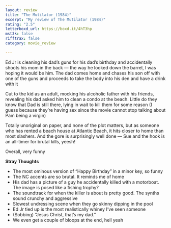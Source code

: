 ```yaml
---
layout: review
title: "The Mutilator (1984)"
excerpt: "My review of The Mutilator (1984)"
rating: "2.5"
letterboxd_url: https://boxd.it/4hT3hp
mst3k: false
rifftrax: false
category: movie_review

---
```


Ed Jr is cleaning his dad’s guns for his dad’s birthday and accidentally shoots his mom in the back — the way he looked down the barrel, I was hoping it would be him. The dad comes home and chases his son off with one of the guns and proceeds to take the body into his den and have a drink with it

Cut to the kid as an adult, mocking his alcoholic father with his friends, revealing his dad asked him to clean a condo at the beach. Little do they know that Dad is still there, lying in wait to kill them for some reason (I guess because they’re having sex since the movie cannot stop talking about Pam being a virgin)

Totally unoriginal on paper, and none of the plot matters, but as someone who has rented a beach house at Atlantic Beach, it hits closer to home than most slashers. And the gore is surprisingly well done — Sue and the hook is an all-timer for brutal kills, yeesh!

Overall, very funny

<b>Stray Thoughts</b>
* The most ominous version of “Happy Birthday” in a minor key, so funny
* The NC accents are so brutal. It reminds me of home
* His dad has a picture of a guy he accidentally killed with a motorboat. The image is posed like a fishing trophy?
* The soundtrack for when the killer is about is pretty good. The synths sound crunchy and aggressive
* Slowest undressing scene when they go skinny dipping in the pool
* Ed Jr tied up is the most realistically whiney I’ve seen someone 
* (Sobbing) “Jesus Christ, that’s my dad.”
* We even get a couple of bloops at the end, hell yeah
